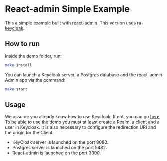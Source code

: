 # React-admin Simple Example

This a simple example built with [react-admin](https://github.com/marmelab/react-admin).
This version uses [ra-keycloak](https://github.com/marmelab/ra-keycloak).

## How to run

Inside the demo folder, run:

```sh
make install
```

You can launch a Keycloak server, a Postgres database and the react-admin Admin app via the command:

```sh
make start
```

## Usage
We assume you already know how to use Keycloak. If not, you can go [here](https://www.keycloak.org/guides)
To be able to use the demo you must at least create a Realm, a client and a user in Keycloak.
It is also necessary to configure the redirection URI and the origin for the Client
- KeyCloak server is launched on the port 8080.
- Postgres server is launched on the port 5432.
- React-admin is launched on the port 3000.
